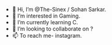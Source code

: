 - 👋 Hi, I’m @The-Sinex / Sohan Sarkar.
- 👀 I’m interested in Gaming.
- 🌱 I’m currently learning C.
- 💞️ I’m looking to collaborate on ?
- 📫 To reach me- instagram.

<!---
The-Sinex/The-Sinex is a ✨ special ✨ repository because its `README.md` (this file) appears on your GitHub profile.
You can click the Preview link to take a look at your changes.
--->

